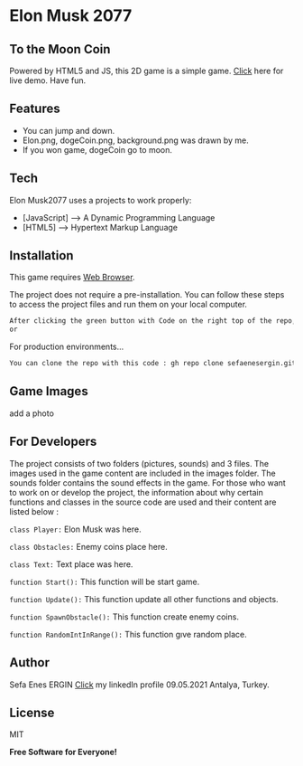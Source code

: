 
# Elon Musk 2077
## To the Moon Coin





Powered by HTML5 and JS, this 2D game is a simple game. 
 [Click](https://sefaenesergin.github.io/) here for live demo. Have fun.



## Features

- You can jump and down.
- Elon.png, dogeCoin.png, background.png was drawn by me.
- If you won game, dogeCoin go to moon.


## Tech

Elon Musk2077 uses a  projects to work properly:

- [JavaScript] --> A Dynamic Programming Language
- [HTML5] --> Hypertext Markup Language



## Installation

This game requires [Web Browser](https://www.google.com/intl/tr_tr/chrome/).

The project does not require a pre-installation. You can follow these steps to access the project files and run them on your local computer.


```sh
After clicking the green button with Code on the right top of the repo, you can click on the Download ZIP tab.
or
```

For production environments...

```sh
You can clone the repo with this code : gh repo clone sefaenesergin.github.io

```

## Game Images


add a photo



## For Developers


The project consists of two folders (pictures, sounds) and 3 files. The images used in the game content are included in the images folder. The sounds folder contains the sound effects in the game. For those who want to work on or develop the project, the information about why certain functions and classes in the source code are used and their content are listed below :


`class Player:` Elon Musk was here.

`class Obstacles:` Enemy coins place here.

`class Text:` Text place was here.

`function Start():` This function will be start game.

`function Update():` This function update all other functions and objects.

`function SpawnObstacle():`  This function create enemy coins.

`function RandomIntInRange():` This function gıve random place.


## Author
Sefa Enes ERGIN
[Click](https://www.linkedin.com/in/sefa-enes-ergin/) my linkedIn profile 
09.05.2021 Antalya, Turkey.


## License

MIT

**Free Software for Everyone!**




